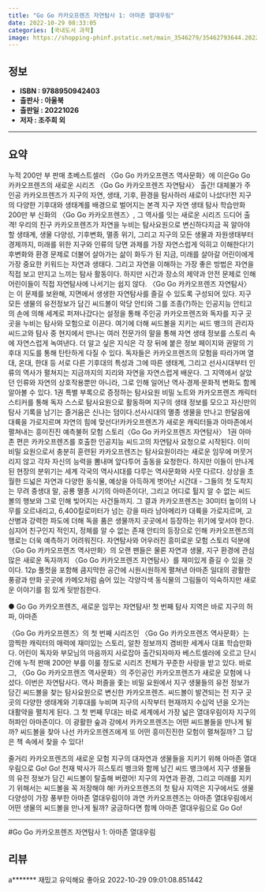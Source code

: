 ```yaml
---
title: "Go Go 카카오프렌즈 자연탐사 1: 아마존 열대우림"
date: 2022-10-29 08:33:05
categories: [국내도서 과학]
image: https://shopping-phinf.pstatic.net/main_3546279/35462793644.20221026182143.jpg
---
```


## **정보**

- **ISBN : 9788950942403**
- **출판사 : 아울북**
- **출판일 : 20221026**
- **저자 : 조주희 외**

------



## **요약**

누적 200만 부 판매 초베스트셀러 〈Go Go 카카오프렌즈 역사문화〉에 이은Go Go 카카오프렌즈의 새로운 시리즈 〈Go Go 카카오프렌즈 자연탐사〉 출간! 대체불가 주인공 카카오프렌즈가 지구의 자연, 생태, 기후, 환경을 탐사하러 새로이 나섰다!전 지구의 다양한 기후대와 생태계를 배경으로 벌어지는 본격 지구 자연 생태 탐사 학습만화 200만 부 신화의 〈Go Go 카카오프렌즈〉, 그 역사를 잇는 새로운 시리즈 드디어 출격! 우리의 친구 카카오프렌즈가 자연을 누비는 탐사요원으로 변신하다지금 꼭 알아야 할 생태계, 생물 다양성, 기후변화, 멸종 위기, 그리고 지구의 모든 생물과 자원생태부터 경제까지, 미래를 위한 지구와 인류의 당면 과제를 가장 자연스럽게 익히고 이해한다!기후변화와 환경 문제로 더불어 살아가는 삶이 화두가 된 지금, 미래를 살아갈 어린이에게 가장 중요한 키워드는 자연과 생태다. 그리고 자연을 이해하는 가장 좋은 방법은 자연을 직접 보고 만지고 느끼는 탐사 활동이다. 하지만 시간과 장소의 제약과 안전 문제로 인해 어린이들이 직접 자연탐사에 나서기는 쉽지 않다. 〈Go Go 카카오프렌즈 자연탐사〉는 이 문제를 보완해, 지면에서 생생한 자연탐사를 즐길 수 있도록 구성되어 있다. 지구 모든 생물의 유전정보가 담긴 씨드볼이 악당 안티와 그를 조종(?)하는 인공지능 안티고의 손에 의해 세계로 퍼져나갔다는 설정을 통해 주인공 카카오프렌즈와 독자를 지구 곳곳을 누비는 탐사와 모험으로 이끈다. 여기에 더해 씨드볼을 지키는 씨드 뱅크의 관리자 씨드고와 탐사 중 현지에서 만나는 여러 전문가의 말을 통해 자연 생태 정보를 스토리 속에 자연스럽게 녹여낸다. 더 알고 싶은 지식은 각 장 뒤에 붙은 정보 페이지와 권말의 기후대 지도를 통해 탄탄하게 다질 수 있다. 독자들은 카카오프렌즈의 모험을 따라가며 열대, 온대, 한대 등 서로 다른 기후대의 특성과 그에 따른 생태계, 그리고 선사시대부터 인류의 역사가 펼쳐지는 지금까지의 지리와 자연을 자연스럽게 배운다. 그 지역에서 살았던 인류와 자연의 상호작용뿐만 아니라, 그로 인해 일어난 역사·경제·문화적 변화도 함께 알아볼 수 있다. 1권 특별 부록으로 증정하는 탐사요원 비밀 노트와 카카오프렌즈 캐릭터 스티커를 통해 독자 스스로 탐사요원으로 활동하며 지구의 생태 정보를 모으고 자신만의 탐사 기록을 남기는 즐거움은 신나는 덤이다.선사시대의 멸종 생물을 만나고 한달음에 대륙을 가로지르며 자연의 힘에 맞선다!카카오프렌즈가 새로운 캐릭터들과 아마존에서 펼쳐내는 흥미진진 예측불허 모험 스토리〈Go Go 카카오프렌즈 자연탐사〉 1권 아마존 편은 카카오프렌즈를 호출한 인공지능 씨드고의 자연탐사 요청으로 시작된다. 이미 비밀 요원으로서 충분히 훈련된 카카오프렌즈는 탐사요원이라는 새로운 임무에 머뭇거리지 않고 각자 자신의 능력을 뽐내며 앞다투어 출동을 요청한다. 하지만 이들이 만나게 된 현장의 분위기는 세계 각국의 역사시대를 다루는 역사문화와 사뭇 다르다. 상상을 초월한 드넓은 자연과 다양한 동식물, 예상을 아득하게 벗어난 시간대 - 그들의 첫 도착지는 무려 중생대 말, 공룡 멸종 시기의 아마존이다!, 그리고 어디로 튈지 알 수 없는 씨드볼의 행보와 그로 인해 빚어지는 사건들까지. 그 결과 카카오프렌즈는 30미터 높이의 나무를 오르내리고, 6,400킬로미터가 넘는 강을 따라 남아메리카 대륙을 가로지르며, 고산병과 강력한 파도에 더해 독을 품은 생물까지 곳곳에서 등장하는 위기에 맞서야 한다. 심지어 친구인지 적인지, 정체를 알 수 없는 존재 안티의 등장으로 인해 카카오프렌즈의 행로는 더욱 예측하기 어려워진다. 자연탐사와 어우러진 흥미로운 모험 스토리 덕분에 〈Go Go 카카오프렌즈 역사만화〉의 오랜 팬들은 물론 자연과 생물, 지구 환경에 관심 많은 새로운 독자까지 〈Go Go 카카오프렌즈 자연탐사〉를 재미있게 즐길 수 있을 것이다. 12p 풀컷을 포함해 큼지막한 공간에 시원시원하게 펼쳐낸 아마존 일대의 광활한 풍광과 만화 곳곳에 카메오처럼 숨어 있는 각양각색 동식물의 그림들이 익숙하지만 새로운 이야기를 힘 있게 뒷받침한다.

● Go Go 카카오프렌즈, 새로운 임무는 자연탐사!
첫 번째 탐사 지역은 바로 지구의 허파, 아마존

〈Go Go 카카오프렌즈〉의 첫 번째 시리즈인 〈Go Go 카카오프렌즈 역사문화〉는 깜찍한 캐릭터의 매력에 재미있는 스토리, 알찬 정보까지 겸비한 세계사 대표 학습만화다. 어린이 독자와 부모님의 마음까지 사로잡아 출간되자마자 베스트셀러에 오르고 단시간에 누적 판매 200만 부를 이룰 정도로 시리즈 전체가 꾸준한 사랑을 받고 있다. 바로 그, 〈Go Go 카카오프렌즈 역사문화〉의 주인공인 카카오프렌즈가 새로운 모험에 나섰다. 이번은 자연탐사다. 역사 퍼즐을 좇는 비밀 요원에서 지구 생물들의 유전 정보가 담긴 씨드볼을 찾는 탐사요원으로 변신한 카카오프렌즈. 씨드볼이 발견되는 전 지구 곳곳의 다양한 생태계와 기후대를 누비며 지구의 시작부터 현재까지 수십억 년을 오가는 대활약을 펼치게 된다. 그 첫 번째 무대는 바로 세계에서 가장 넓은 열대우림이자 지구의 허파인 아마존이다. 이 광활한 숲과 강에서 카카오프렌즈는 어떤 씨드볼들을 만나게 될까? 씨드볼을 찾아 나선 카카오프렌즈에게 또 어떤 흥미진진한 모험이 펼쳐질까? 그 답은 책 속에서 찾을 수 있다!

줄거리
카카오프렌즈의 새로운 모험
지구의 대자연과 생물들을 지키기 위해 아마존 열대우림으로 Go! Go!
천재 박사가 히스토리 뱅크와 함께 남긴 씨드 뱅크에서 지구 생물들의 유전 정보가 담긴 씨드볼이 탈출해 버렸어! 지구의 자연과 환경, 그리고 미래를 지키기 위해서는 씨드볼을 꼭 저장해야 해! 카카오프렌즈의 첫 탐사 지역은 지구에서도 생물 다양성이 가장 풍부한 아마존 열대우림이야 과연 카카오프렌즈는 아마존 열대우림에서 어떤 생물의 씨드볼을 만나게 될까?
궁금하다면 함께 아마존 열대우림으로 Go Go!



------

#Go Go 카카오프렌즈 자연탐사 1: 아마존 열대우림


## **리뷰** 

  a******* 재밌고 유익해요 좋아요 2022-10-29 09:01:08.851442 <br/>